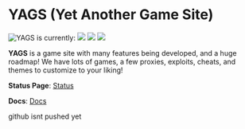 # YAGS (Yet Another Game Site)
<img src="https://img.shields.io/website-up-down-green-red/http/kazo.tech.svg)" title="YAGS is currently:"> <img src="https://img.shields.io/github/forks/yags-network/yags.svg"> <img src="https://img.shields.io/github/stars/yags-network/yags.svg"> <img src="https://img.shields.io/badge/made%20by-NYPD%232323-blue">

**YAGS** is a game site with many features being developed, and a huge roadmap! We have lots of games, a few proxies, exploits, cheats, and themes to customize to your liking!

**Status Page**: [Status](status.yags.tech)

**Docs**: [Docs](docs.yags.tech)

github isnt pushed yet
